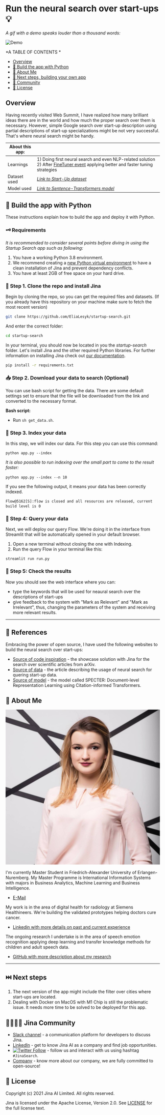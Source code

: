 # Run the neural search over start-ups 💡
*A gif with a demo speaks louder than a thousand words:*

![Demo](assets/demo.gif)


 *A TABLE OF CONTENTS *
 
- [Overview](#overview)
- [🐍 Build the app with Python](#-build-the-app-with-python)
- [🔮 About Me](#-about-me)
- [🔨 Next steps, building your own app](#-next-steps-building-your-own-app)
- [🙍 Community](#-community)
- [🦄 License](#-license)


## Overview
Having recently visited Web Summit, I have realized how many brilliant ideas there are in the world and how much the proper search over them is necessary. However, simple Google search over start-up description using partial descriptions of start-up specializations might be not very successful. That's where neural search might be handy.

| About this app: |  |
| ------------- | ------------- |
| Learnings | 1) Doing first neural search and even NLP-related solution 2) After [FineTuner event](https://www.google.com/url?q=https://www.meetup.com/jina-community-meetup/events/279857954&sa=D&source=calendar&usd=2&usg=AOvVaw0IcJx4z1GNZyoQuwPYcyhy) applying better and faster tuning strategies|
| Dataset used | *[Link to Start-Up dataset](https://storage.googleapis.com/generall-shared-data/startups_demo.json)* |
| Model used | *[Link to Sentence-Transformers model](https://www.sbert.net/)* |


## 🐍 Build the app with Python

These instructions explain how to build the app and deploy it with Python.   


### 🗝️ Requirements

*It is recommended to consider several points before diving in using the Startup Search app such as following:* 

1. You have a working Python 3.8 environment. 
2. We recommend creating a [new Python virtual environment](https://docs.python.org/3/tutorial/venv.html) to have a clean installation of Jina and prevent dependency conflicts.   
3. You have at least 2GB of free space on your hard drive. 

### 👾 Step 1. Clone the repo and install Jina

Begin by cloning the repo, so you can get the required files and datasets. (If you already have this repository on your machine make sure to fetch the most recent version)

```sh
git clone https://github.com/EliaLesyk/startup-search.git
````

And enter the correct folder:

```sh
cd startup-search
```

In your terminal, you should now be located in you the *startup-search* folder. Let's install Jina and the other required Python libraries. For further information on installing Jina check out [our documentation](https://docs.jina.ai/chapters/core/setup/).

```sh
pip install -r requirements.txt
```

### 📥 Step 2. Download your data to search (Optional)

You can use bash script for getting the data. There are some default settings set to ensure that the file will be downloaded from the link and converted to the necessary format.

**Bash script:** 
   - Run `sh get_data.sh`.

### 🏃 Step 3. Index your data
In this step, we will index our data. For this step you can use this command:
```
python app.py --index
```
*It is also possible to run indexing over the small part to come to the result faster:*

`python app.py --index --n 10`

If you see the following output, it means your data has been correctly indexed.

```
Flow@5162[S]:flow is closed and all resources are released, current build level is 0
```

### 🔎 Step 4: Query your data
Next, we will deploy our query Flow. We're doing it in the interface from Streamlit that will be automatically opened in your default browser. 

1. Open a new terminal without closing the one with Indexing.
2. Run the query Flow in your terminal like this:
```
streamlit run run.py
``` 
### 🚀 Step 5: Check the results
Now you should see the web interface where you can:
- type the keywords that will be used for neaural search over the descriptions of start-ups
- give feedback to the system with "Mark as Relevant" and "Mark as Irrelevant", thus, changing the parameters of the system and receiving more relevant results.
______

## 📖 References

Embracing the power of open source, I have used the following websites to build the neural search over start-ups:
- [Source of code inspiration](https://github.com/fissoreg/papers-search) - the showcase solution with Jina for the search over scientific articles from arXiv.
- [Source of data](https://qdrant.tech/articles/neural-search-tutorial/#) - the article describing the usage of neural search for quering start-up data.
- [Source of model](https://github.com/allenai/specter) - the model called SPECTER: Document-level Representation Learning using Citation-informed Transformers.

## 🔮 About Me

![Official Photo](assets/photo.jpeg)

I'm currently Master Student in Friedrich-Alexander University of Erlangen-Nuremberg. My Master Programme is International Information Systems with majors in Business Analytics, Machine Learning and Business Intelligence. 
- [E-Mail](mailto:elina.lesyk@gmail.com)

My work is in the area of digital health for radiology at Siemens Healthineers. We're building the validated prototypes helping doctors cure cancer.
- [Linkedin with more details on past and current experience](https://www.linkedin.com/in/elina-lesyk/)

The ongoing research I undertake is in the area of speech emotion recognition applying deep learning and transfer knowledge methods for children and adult speech data.
- [GitHub with more description about my research](https://github.com/EliaLesyk)


_____
## ⏭️ Next steps

1) The next version of the app might include the filter over cities where start-ups are located.
2) Dealing with Docker on MacOS with M1 Chip is still the problematic issue. It needs more time to be solved to be deployed for this app.

## 👩‍👩‍👧‍👦 Jina Community

- [Slack channel](https://slack.jina.ai/) - a communication platform for developers to discuss Jina.
- [LinkedIn](https://www.linkedin.com/company/jinaai/) - get to know Jina AI as a company and find job opportunities.
- [![Twitter Follow](https://img.shields.io/twitter/follow/JinaAI_?label=Follow%20%40JinaAI_&style=social)](https://twitter.com/JinaAI_) - follow us and interact with us using hashtag `#JinaSearch`.  
- [Company](https://jina.ai) - know more about our company, we are fully committed to open-source!

## 🦄 License

Copyright (c) 2021 Jina AI Limited. All rights reserved.

Jina is licensed under the Apache License, Version 2.0. See [LICENSE](https://github.com/jina-ai/examples/blob/master/LICENSE) for the full license text.
